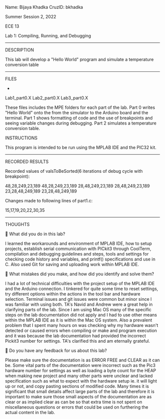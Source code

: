 

Name: Bijaya Khadka
CruzID: bkhadka

Summer Session 2, 2022

ECE 13

Lab 1: Compiling, Running, and Debugging

--------------
DESCRIPTION


This lab will develop a "Hello World" program and simulate a temperature conversion table


--------------
FILES


-
Lab1_part0.X
Lab2_part0.X
Lab3_part0.X

These files includes the MPE folders for each part of the lab. Part 0 writes "Hello World" onto the from the simulator to the Arduino board and the terminal. Part 1 shows formatting of code and the use of breakpoints and seeing variable changes during debugging. Part 2 simulates a temperature conversion table. 


INSTRUCTIONS

This program is intended to be run using the MPLAB IDE and the PIC32 kit.


--------------
RECORDED RESULTS

Recorded values of valsToBeSorted(6 iterations of debug cycle with breakpoint):

48,28,249,23,189
48,28,249,23,189
28,48,249,23,189
28,48,249,23,189
23,28,48,249,189
23,28,48,249,189

Changes made to following lines of part1.c:

15,17,19,20,22,30,35

--------------
THOUGHTS

 What did you do in this lab? 

I learned the workarounds and environment of MPLAB IDE, how to setup projects, establish serial communication with PICkit3 through CoolTerm, compilation and debugging guidelines and steps,  tools and settings for checking code history and variables, and printf() specifications and use in C. Also used Git for saving and uploading work within MPLAB IDE.

 What mistakes did you make, and how did you identify and solve
them?

I had a lot of technical difficulties with the project setup of the MPLAB IDE and the Arduino connection. I tinkered for quite some time to reset settings, try different options within the actions in the tool bar and hardware selection. Terminal issues and git issues were common but minor since I was familiar with using both. TA's Navid and Andrew were a great help in clarifying parts of the lab. Since I am using Mac OS many of the specific steps on the lab documentation did not apply and I had to use other means within the MPLAB IDE as it is within the Mac OS system. Also a prevalent problem that I spent many hours on was checking why my hardware wasn't detected or caused errors when compiling or make and program execution and it was because the lab documentation had provided the incorrect Pickit3 number for settings. TA's clarified this and am eternally grateful.

 Do you have any feedback for us about this lab?

Please make sure the documentation is as ERROR FREE and CLEAR as it can be. Some vital parts of the documentation were incorrect such as the Pic3 hardware number for settings as well as loading a byte count for the HEAP when making new project and many other parts were unclear and lacked specification such as what to expect with the hardware setup ie. it will light up or not, and copy pasting sections of modified code. Many times it is significant that small details affect large parts of the lab and therefore it is important to make sure those small aspects of the documentation are as clear or as implied clear as can be so that extra time is not spent on miscellaneous questions or errors that could be used on furthering the actual content in the lab. 